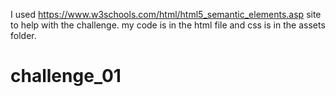 I used https://www.w3schools.com/html/html5_semantic_elements.asp site to help with the challenge.
my code is in the html file and css is in the assets folder.
# challenge_01
